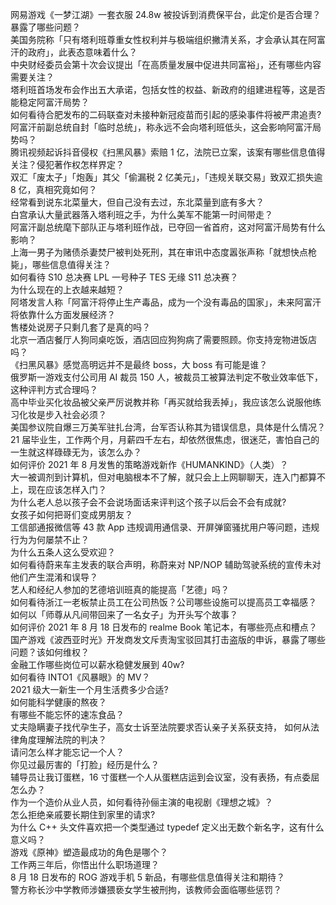 网易游戏《一梦江湖》一套衣服 24.8w 被投诉到消费保平台，此定价是否合理？暴露了哪些问题？  
美国务院称「只有塔利班尊重女性权利并与极端组织撇清关系，才会承认其在阿富汗的政府」，此表态意味着什么？  
中央财经委员会第十次会议提出「在高质量发展中促进共同富裕」，还有哪些内容需要关注？  
塔利班首场发布会作出五大承诺，包括女性的权益、新政府的组建进程等，这是否能稳定阿富汗局势？  
如何看待合肥发布的二码联查对未接种新冠疫苗而引起的感染事件将被严肃追责?  
阿富汗前副总统自封「临时总统」，称永远不会向塔利班低头，这会影响阿富汗局势吗？  
腾讯视频起诉抖音侵权《扫黑风暴》索赔 1 亿，法院已立案，该案有哪些信息值得关注？侵犯著作权怎样界定？  
双汇「废太子」「炮轰」其父「偷漏税 2 亿美元」，「违规关联交易」致双汇损失逾 8 亿，真相究竟如何？  
经常看到说东北菜量大，但自己没有去过，东北菜量到底有多大？  
白宫承认大量武器落入塔利班之手，为什么美军不能第一时间带走？  
阿富汗副总统麾下部队正与塔利班作战，已夺回一省首府，这对阿富汗局势有什么影响？  
上海一男子为赌债杀妻焚尸被判处死刑，其在审讯中态度嚣张声称「就想快点枪毙」，哪些信息值得关注？  
如何看待 S10 总决赛 LPL 一号种子 TES 无缘 S11 总决赛？  
为什么现在的上衣越来越短？  
阿塔发言人称「阿富汗将停止生产毒品，成为一个没有毒品的国家」，未来阿富汗将依靠什么方面发展经济？  
售楼处说房子只剩几套了是真的吗？  
北京一酒店餐厅人狗同桌吃饭，酒店回应狗狗病了需要照顾。你支持宠物进饭店吗？  
《扫黑风暴》感觉高明远并不是最终 boss，大 boss 有可能是谁？  
俄罗斯一游戏支付公司用 AI 裁员 150 人，被裁员工被算法判定不敬业效率低下，这种评判方式合理吗？  
高中毕业买化妆品被父亲严厉说教并称「再买就给我丢掉」，我应该怎么说服他练习化妆是步入社会必须？  
美国参议院自爆三万美军驻扎台湾，台军否认称其为错误信息，具体是什么情况？  
21 届毕业生，工作两个月，月薪四千左右，却依然很焦虑，很迷茫，害怕自己的一生就这样碌碌无为，该怎么办？  
如何评价 2021 年 8 月发售的策略游戏新作《HUMANKIND》（人类）？  
大一被调剂到计算机，但对电脑根本不了解，就只会上上网聊聊天，连入门都算不上，现在应该怎样入门？  
为什么老人总以孩子会不会说场面话来评判这个孩子以后会不会有成就?  
女孩子如何把哥们变成男朋友？  
工信部通报微信等 43 款 App 违规调用通信录、开屏弹窗骚扰用户等问题，违规行为为何屡禁不止？  
为什么五条人这么受欢迎？  
如何看待蔚来车主发表的联合声明，称蔚来对 NP/NOP 辅助驾驶系统的宣传未对他们产生混淆和误导？  
艺人和经纪人参加的艺德培训班真的能提高「艺德」吗？  
如何看待浙江一老板禁止员工在公司热饭？公司哪些设施可以提高员工幸福感？  
如何以「师尊从凡间带回来了一名女子」为开头写个故事？  
如何评价 2021 年 8 月 18 日发布的 realme Book 笔记本，有哪些亮点和槽点？  
国产游戏《波西亚时光》开发商发文斥责淘宝驳回其打击盗版的申诉，暴露了哪些问题？该如何维权？  
金融工作哪些岗位可以薪水稳健发展到 40w?  
如何看待 INTO1《风暴眼》的 MV？  
2021 级大一新生一个月生活费多少合适?  
如何能科学健康的熬夜？  
有哪些不能忘怀的速冻食品？  
丈夫隐瞒妻子找代孕生子，高女士诉至法院要求否认亲子关系获支持， 如何从法律角度理解法院的判决？  
请问怎么样才能忘记一个人？  
你见过最厉害的「打脸」经历是什么？  
辅导员让我订蛋糕，16 寸蛋糕一个人从蛋糕店运到会议室，没有表扬，有点委屈怎么办？  
作为一个造价从业人员，如何看待孙俪主演的电视剧《理想之城》？  
怎么拒绝亲戚要长期住到家里的请求?  
为什么 C++ 头文件喜欢把一个类型通过 typedef 定义出无数个新名字，这有什么意义吗？  
游戏《原神》塑造最成功的角色是哪个？  
工作两三年后，你悟出什么职场道理？  
8 月 18 日发布的 ROG 游戏手机 5 新品，有哪些信息值得关注和期待？  
警方称长沙中学教师涉嫌猥亵女学生被刑拘，该教师会面临哪些惩罚？  
